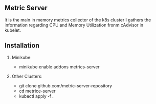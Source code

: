 ## Metric Server
It is the main in memory metrics collector of the k8s cluster
I gathers the information regarding CPU and Memory Utilization fronm cAdvisor in kubelet.

## Installation

1. Minikube

    - minikube enable addons metrics-server

2. Other Clusters:

    - git clone github.com/metric-server-repository
    - cd metrice-server
    - kubectl apply -f .